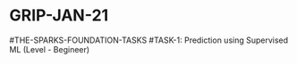 # GRIP-JAN-21
#THE-SPARKS-FOUNDATION-TASKS
#TASK-1: Prediction using Supervised ML (Level - Begineer)
